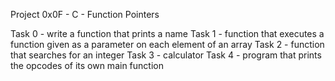 Project 0x0F - C - Function Pointers



Task 0 - write a function that prints a name Task 1 - function that executes a function given as a parameter on each element of an array Task 2 - function that searches for an integer Task 3 - calculator Task 4 - program that prints the opcodes of its own main function
